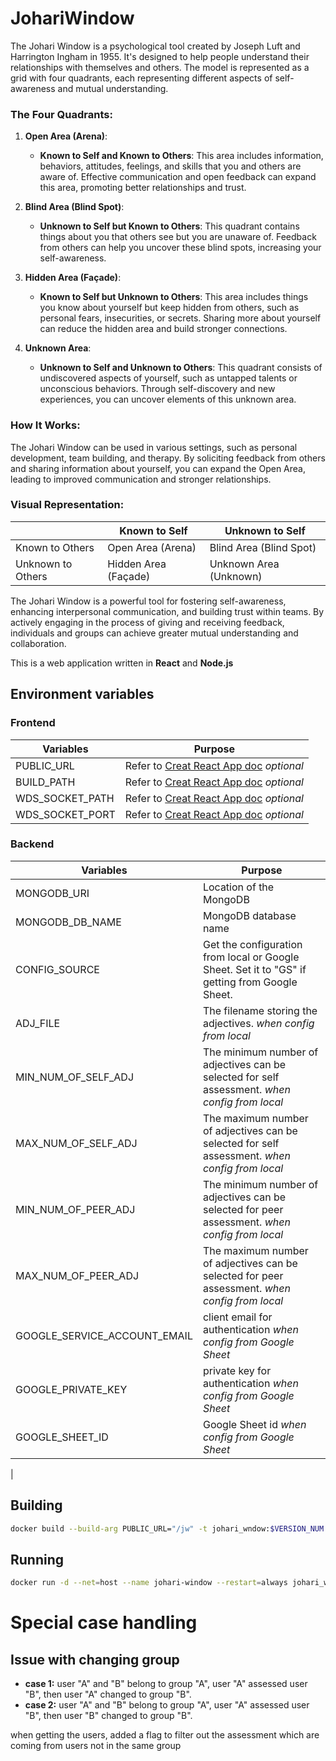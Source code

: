 # JohariWindow

The Johari Window is a psychological tool created by Joseph Luft and Harrington Ingham in 1955. It's designed to help people understand their relationships with themselves and others. The model is represented as a grid with four quadrants, each representing different aspects of self-awareness and mutual understanding.

### The Four Quadrants:

1. **Open Area (Arena)**:
   - **Known to Self and Known to Others**: This area includes information, behaviors, attitudes, feelings, and skills that you and others are aware of. Effective communication and open feedback can expand this area, promoting better relationships and trust.

2. **Blind Area (Blind Spot)**:
   - **Unknown to Self but Known to Others**: This quadrant contains things about you that others see but you are unaware of. Feedback from others can help you uncover these blind spots, increasing your self-awareness.

3. **Hidden Area (Façade)**:
   - **Known to Self but Unknown to Others**: This area includes things you know about yourself but keep hidden from others, such as personal fears, insecurities, or secrets. Sharing more about yourself can reduce the hidden area and build stronger connections.

4. **Unknown Area**:
   - **Unknown to Self and Unknown to Others**: This quadrant consists of undiscovered aspects of yourself, such as untapped talents or unconscious behaviors. Through self-discovery and new experiences, you can uncover elements of this unknown area.

### How It Works:
The Johari Window can be used in various settings, such as personal development, team building, and therapy. By soliciting feedback from others and sharing information about yourself, you can expand the Open Area, leading to improved communication and stronger relationships.

### Visual Representation:

|           | Known to Self       | Unknown to Self
|-----------|---------------------|-----------------
|Known to Others | Open Area (Arena)     | Blind Area (Blind Spot)
|Unknown to Others| Hidden Area (Façade)         | Unknown Area (Unknown)

The Johari Window is a powerful tool for fostering self-awareness, enhancing interpersonal communication, and building trust within teams. By actively engaging in the process of giving and receiving feedback, individuals and groups can achieve greater mutual understanding and collaboration.

This is a web application written in **React** and **Node.js**

## Environment variables
### Frontend

| Variables | Purpose
|-----------|---------------------
|PUBLIC_URL | Refer to [Creat React App doc](https://create-react-app.dev/docs/advanced-configuration/) *optional*
|BUILD_PATH | Refer to [Creat React App doc](https://create-react-app.dev/docs/advanced-configuration/) *optional*
|WDS_SOCKET_PATH | Refer to [Creat React App doc](https://create-react-app.dev/docs/advanced-configuration/) *optional*
|WDS_SOCKET_PORT | Refer to [Creat React App doc](https://create-react-app.dev/docs/advanced-configuration/) *optional*


### Backend
| Variables | Purpose
|-----------|---------------------
|MONGODB_URI | Location of the MongoDB
|MONGODB_DB_NAME | MongoDB database name
|CONFIG_SOURCE | Get the configuration from local or Google Sheet. Set it to "GS" if getting from Google Sheet.
|ADJ_FILE | The filename storing the adjectives. *when config from local* 
| MIN_NUM_OF_SELF_ADJ | The minimum number of adjectives can be selected for self assessment. *when config from local* 
|MAX_NUM_OF_SELF_ADJ | The maximum number of adjectives can be selected for self assessment. *when config from local*  
|MIN_NUM_OF_PEER_ADJ | The minimum number of adjectives can be selected for peer assessment. *when config from local* 
|MAX_NUM_OF_PEER_ADJ | The maximum number of adjectives can be selected for peer assessment. *when config from local* 
| GOOGLE_SERVICE_ACCOUNT_EMAIL | client email for authentication *when config from Google Sheet* 
| GOOGLE_PRIVATE_KEY | private key for authentication *when config from Google Sheet* 
| GOOGLE_SHEET_ID | Google Sheet id *when config from Google Sheet* 
| 


## Building
```bash
docker build --build-arg PUBLIC_URL="/jw" -t johari_wndow:$VERSION_NUM .
```

## Running
```bash
docker run -d --net=host --name johari-window --restart=always johari_wndow:$VERSION_NUM npm start
```

# Special case handling
## Issue with changing group
- **case 1:** user "A" and "B" belong to group "A", user "A" assessed user "B", then user "A" changed to  group "B".
- **case 2:** user "A" and "B" belong to group "A", user "A" assessed user "B", then user "B" changed to  group "B".

when getting the users, added a flag to filter out the assessment which are coming from users not in the same group
